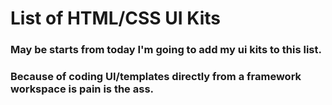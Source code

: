 # List of HTML/CSS UI Kits

### May be starts from today I'm going to add my ui kits to this list.
### Because of coding UI/templates directly from a framework workspace is pain is the ass.
